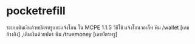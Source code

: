 # pocketrefill
ระบบเติมเงินด้วยบัตรทรูเเละเเจ้งโอน ใน MCPE 1.1.5
วิธีใช้
เเจ้งโอนวอเล็ท พิม /wallet [เลขอ้างอิง]
,เติมเงินด้วยบัตร พิม /truemoney [เลขบัตรทรู]
